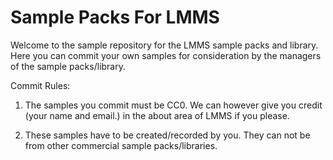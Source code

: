 Sample Packs For LMMS
=======

Welcome to the sample repository for the LMMS sample packs and library. Here you can commit your own samples for consideration by the managers of the sample packs/library.

Commit Rules:

1. The samples you commit must be CC0. We can however give you credit (your name and email.) in the about area of LMMS if you please.

2. These samples have to be created/recorded by you. They can not be from other commercial sample packs/libraries.
